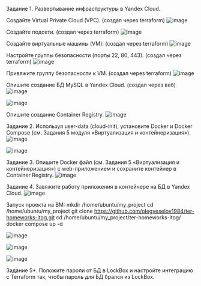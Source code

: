 Задание 1. Развертывание инфраструктуры в Yandex Cloud.

Создайте Virtual Private Cloud (VPC). (создал через terraform)
![image](https://github.com/user-attachments/assets/588b4101-4757-4843-b824-9be993c5b262)

Создайте подсети. (создал через terraform)
![image](https://github.com/user-attachments/assets/68f30493-20a9-485a-b0d6-0d90fc9505cb)

Создайте виртуальные машины (VM): (создал через terraform)
![image](https://github.com/user-attachments/assets/3e19f00f-37a4-4990-a281-08a40f210a5b)

Настройте группы безопасности (порты 22, 80, 443). (создал через terraform)
![image](https://github.com/user-attachments/assets/ad4fa223-ccc0-41bf-8383-cd3f75adcbc4)

Привяжите группу безопасности к VM. (создал через terraform)
![image](https://github.com/user-attachments/assets/fab05808-ddfd-4e04-92ec-9384e5b2c03d)

Опишите создание БД MySQL в Yandex Cloud. (создал через веб)
![image](https://github.com/user-attachments/assets/288b80e5-4ae9-4ed1-834b-7b9082d8e328)

![image](https://github.com/user-attachments/assets/63f855df-986a-46b5-be02-8a087fef1b10)




Опишите создание Container Registry.
![image](https://github.com/user-attachments/assets/a118e463-9918-47aa-ab17-0fe0da495b18)
 




















Задание 2. Используя user-data (cloud-init), установите Docker и Docker Compose (см. Задания 5 модуля «Виртуализация и контейнеризация»).
![image](https://github.com/user-attachments/assets/057c6434-257a-4ee1-bcf5-823bb85e8dc6)

![image](https://github.com/user-attachments/assets/1e5a9309-e5e0-4865-a4b1-253eba1a4eea)


Задание 3. Опишите Docker файл (см. Задания 5 «Виртуализация и контейнеризация») c web-приложением и сохраните контейнер в Container Registry.
![image](https://github.com/user-attachments/assets/319b6abc-d3ac-4995-ae76-73513d758a95)


Задание 4. Завяжите работу приложения в контейнере на БД в Yandex Cloud.
![image](https://github.com/user-attachments/assets/eebd0c02-af7d-48a4-a9ee-aa16b4fed4de)






Запуск проекта на ВМ:
mkdir /home/ubuntu/my_project
cd /home/ubuntu/my_project
git clone https://github.com/olegveselov1984/ter-homeworks-itog.git
cd /home/ubuntu/my_project/ter-homeworks-itog/
docker compose up -d

![image](https://github.com/user-attachments/assets/107355b0-0689-4e30-9aad-98de85803b13)


![image](https://github.com/user-attachments/assets/6915e5c3-f8a0-4d6f-b1c5-98f1cf6fa3b6)


![image](https://github.com/user-attachments/assets/46455477-d5d2-45b7-b217-0e462dfa1fc2)



Задание 5*. Положите пароли от БД в LockBox и настройте интеграцию с Terraform так, чтобы пароль для БД брался из LockBox.
